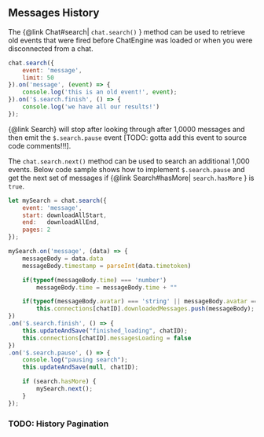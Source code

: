 ## Messages History

The {@link Chat#search| ```chat.search()``` } method can be used to retrieve old events that were fired before ChatEngine was loaded or when you were disconnected from a chat.

```js
chat.search({
    event: 'message',
    limit: 50
}).on('message', (event) => {
    console.log('this is an old event!', event);
}).on('$.search.finish', () => {
    console.log('we have all our results!')
});
```

{@link Search} will stop after looking through after 1,0000 messages and then emit the ```$.search.pause``` event [TODO: gotta add this event to source code comments!!!].

The ```chat.search.next()``` method can be used to search an additional 1,000 events. Below code sample shows how to implement ```$.search.pause``` and get the next set of messages if {@link Search#hasMore| ```search.hasMore``` } is ```true```.

```js
let mySearch = chat.search({
    event: 'message',
    start: downloadAllStart,
    end:   downloadAllEnd,
    pages: 2
});

mySearch.on('message', (data) => {
    messageBody = data.data
    messageBody.timestamp = parseInt(data.timetoken)                    

    if(typeof(messageBody.time) === 'number')
        messageBody.time = messageBody.time + ""

    if(typeof(messageBody.avatar) === 'string' || messageBody.avatar == undefined)
        this.connections[chatID].downloadedMessages.push(messageBody);
})
.on('$.search.finish', () => {
    this.updateAndSave("finished_loading", chatID);
    this.connections[chatID].messagesLoading = false
})
.on('$.search.pause', () => {
    console.log("pausing search");
    this.updateAndSave(null, chatID);

    if (search.hasMore) {
        mySearch.next();
    }
});
```

### TODO: History Pagination
